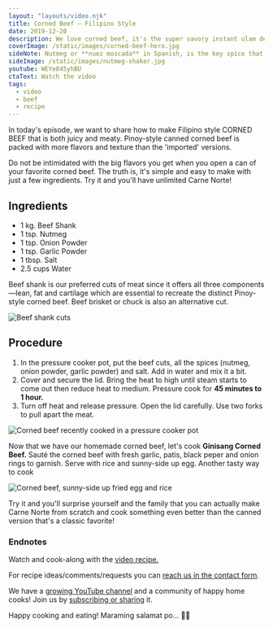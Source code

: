```yaml
---
layout: "layouts/video.njk"
title: Corned Beef — Filipino Style
date: 2019-12-20
description: We love corned beef, it's the super savory instant ulam de lata! With a few ingredients, you can make homemade corned beef from scratch. Surprise yourself and your family!
coverImage: /static/images/corned-beef-hero.jpg
sideNote: Nutmeg or **nuez moscada** in Spanish, is the key spice that makes the distinct flavor of the corned beef we know and love. Without nutmeg will still be tasty pulled beef or carne mechada that you have with tacos but with it you will be proud that you could remake corned beef!
sideImage: /static/images/nutmeg-shaker.jpg
youtube: WEYe845yhBU
ctaText: Watch the video
tags:
  - video
  - beef
  - recipe
---
```


In today's episode, we want to share how to make Filipino style CORNED BEEF that is both juicy and meaty. Pinoy-style canned corned beef is packed with more flavors and texture than the 'imported' versions.

Do not be intimidated with the big flavors you get when you open a can of your favorite corned beef. The truth is, it's simple and easy to make with just a few ingredients. Try it and you'll have unlimited Carne Norte!

## Ingredients
- 1 kg. Beef Shank
- 1 tsp. Nutmeg
- 1 tsp. Onion Powder
- 1 tsp. Garlic Powder
- 1 tbsp. Salt
- 2.5 cups Water

Beef shank is our preferred cuts of meat since it offers all three components—lean, fat and cartilage which are essential to recreate the distinct Pinoy-style corned beef. Beef brisket or chuck is also an alternative cut.

![Beef shank cuts](/static/images/beef-shank-cuts.jpg)

## Procedure
1. In the pressure cooker pot, put the beef cuts, all the spices (nutmeg, onion powder, garlic powder) and salt. Add in water and mix it a bit.
2. Cover and secure the lid. Bring the heat to high until steam starts to come out then reduce heat to medium. Pressure cook for **45 minutes to 1 hour.**
3. Turn off heat and release pressure. Open the lid carefully. Use two forks to pull apart the meat.

![Corned beef recently cooked in a pressure cooker pot](/static/images/corned-beef-pot.jpg)

Now that we have our homemade corned beef, let's cook **Ginisang Corned Beef.**
Sauté the corned beef with fresh garlic, patis, black peper and onion rings to garnish. Serve with rice and sunny-side up egg. Another tasty way to cook

![Corned beef, sunny-side up fried egg and rice](/static/images/cornsilog.jpg)

Try it and you'll surprise yourself and the family that you can actually make Carne Norte from scratch and cook something even better than the canned version that's a classic favorite!

### Endnotes
Watch and cook-along with the [video recipe.](https://youtu.be/WEYe845yhBU)

For recipe ideas/comments/requests you can [reach us in the contact form](/about/#contact-us).

We have a [growing YouTube channel](https://www.youtube.com/user/ulampinoy) and a community of happy home cooks! Join us by [subscribing or sharing](https://www.youtube.com/user/ulampinoy) it.

Happy cooking and eating! Maraming salamat po... 🙏🏼

